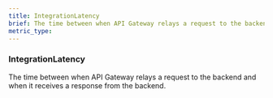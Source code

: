 ```yaml
---
title: IntegrationLatency
brief: The time between when API Gateway relays a request to the backend and when it receives a response from the backend.
metric_type:
---
```

### IntegrationLatency

The time between when API Gateway relays a request to the backend and when it receives a response from the backend.
